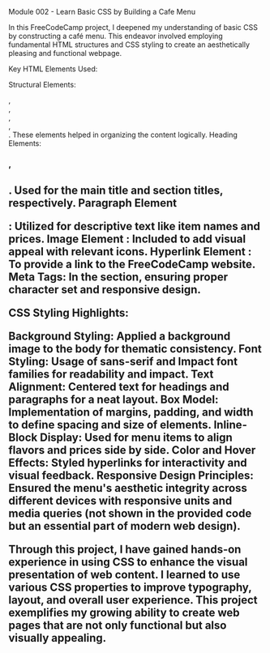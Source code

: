 Module 002 - Learn Basic CSS by Building a Cafe Menu

In this FreeCodeCamp project, I deepened my understanding of basic CSS by constructing a café menu. This endeavor involved employing fundamental HTML structures and CSS styling to create an aesthetically pleasing and functional webpage.

Key HTML Elements Used:

Structural Elements: <div>, <main>, <section>, <article>, <footer>. These elements helped in organizing the content logically.
Heading Elements: <h1>, <h2>. Used for the main title and section titles, respectively.
Paragraph Element <p>: Utilized for descriptive text like item names and prices.
Image Element <img>: Included to add visual appeal with relevant icons.
Hyperlink Element <a>: To provide a link to the FreeCodeCamp website.
Meta Tags: In the <head> section, ensuring proper character set and responsive design.

CSS Styling Highlights:

Background Styling: Applied a background image to the body for thematic consistency.
Font Styling: Usage of sans-serif and Impact font families for readability and impact.
Text Alignment: Centered text for headings and paragraphs for a neat layout.
Box Model: Implementation of margins, padding, and width to define spacing and size of elements.
Inline-Block Display: Used for menu items to align flavors and prices side by side.
Color and Hover Effects: Styled hyperlinks for interactivity and visual feedback.
Responsive Design Principles: Ensured the menu's aesthetic integrity across different devices with responsive units and media queries (not shown in the provided code but an essential part of modern web design).

Through this project, I have gained hands-on experience in using CSS to enhance the visual presentation of web content. I learned to use various CSS properties to improve typography, layout, and overall user experience. This project exemplifies my growing ability to create web pages that are not only functional but also visually appealing.

